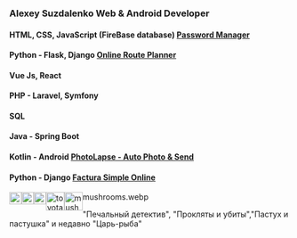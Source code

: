 ### Alexey Suzdalenko Web & Android Developer
#### HTML, CSS, JavaScript (FireBase database) [Password Manager](https://password-manager-22.web.app)
#### Python - Flask, Django [Online Route Planner](https://x-route-planning.web.app)
#### Vue Js, React
#### PHP - Laravel, Symfony
#### SQL
#### Java - Spring Boot
#### Kotlin - Android [PhotoLapse - Auto Photo & Send](https://play.google.com/store/apps/details?id=suzdalenko.photolapse)
#### Python - Django [Factura Simple Online](https://factura-simple-on.web.app)
<img src="https://suzdalenko.github.io/suzdalenko/1.webp" alt="alexey suzdalenko desarrollo web - programador" width="22px" style="float:left; display:inline;" /><img src="https://suzdalenko.github.io/suzdalenko/2.webp" alt="alexey suzdalenko desarrollo web - programador" width="22px;display:inline;" style="float:left;" /><img src="https://suzdalenko.github.io/suzdalenko/3.webp" alt="alexey suzdalenko desarrollo web - programador" width="22px" style="float:left;display:inline;" />  mushrooms.webp
<img src="https://suzdalenko.github.io/suzdalenko/toyota.webp" alt="toyota" width="33px" style="float:left;display:inline;" />
<img src="https://suzdalenko.github.io/suzdalenko/mushrooms.webp" alt="mushrooms" width="33px" style="float:left;display:inline;" />

"Печальный детектив", "Прокляты и убиты","Пастух и пастушка" и недавно "Царь-рыба"

